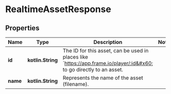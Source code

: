 
# RealtimeAssetResponse

## Properties
| Name | Type | Description | Notes |
| ------------ | ------------- | ------------- | ------------- |
| **id** | **kotlin.String** | The ID for this asset, can be used in places like &#x60;https://app.frame.io/player/:id&#x60; to go directly to an asset. |  |
| **name** | **kotlin.String** | Represents the name of the asset (filename). |  |



